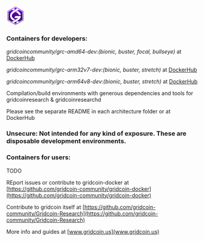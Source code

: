 ![gridcoin logo](https://github.com/gridcoin-community/Gridcoin-Research/blob/development/share/icons/hicolor/48x48/apps/gridcoinresearch.png "gridcoin logo")

### Containers for developers:

*gridcoincommunity/grc-amd64-dev:(bionic, buster, focal, bullseye)*  at [DockerHub](https://hub.docker.com/r/gridcoincommunity/grc-amd64-dev)

*gridcoincommunity/grc-arm32v7-dev:(bionic, buster, stretch)*  at [DockerHub](https://hub.docker.com/r/gridcoincommunity/grc-arm32v7-dev)

*gridcoincommunity/grc-arm64v8-dev:(bionic, buster, stretch)*  at [DockerHub](https://hub.docker.com/r/gridcoincommunity/grc-arm64v8-dev)

Compilation/build environments with generous dependencies and tools for gridcoinresearch & gridcoinresearchd

Please see the separate README in each architecture folder or at DockerHub

### Unsecure: Not intended for any kind of exposure. These are disposable development environments.

### Containers for users:

TODO


REport issues or contribute to gridcoin-docker at [https://github.com/gridcoin-community/gridcoin-docker](https://github.com/gridcoin-community/gridcoin-docker)

Contribute to gridcoin itself at [https://github.com/gridcoin-community/Gridcoin-Research](https://github.com/gridcoin-community/Gridcoin-Research)

More info and guides at [www.gridcoin.us](www.gridcoin.us)
